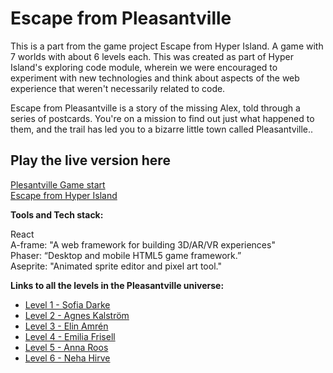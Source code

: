 # Escape from Pleasantville

This is a part from the game project Escape from Hyper Island. A game with 7 worlds with about 6 levels each.
This was created as part of Hyper Island's exploring code module, wherein we were encouraged to experiment with new technologies and think about aspects of the web experience that weren't necessarily related to code.

Escape from Pleasantville is a story of the missing Alex, told through a series of postcards. You're on a mission to find out just what happened to them, and the trail has led you to a bizarre little town called Pleasantville..


## Play the live version here

[Plesantville Game start](https://escapefromhyperisland.github.io/game/?world=5)  
[Escape from Hyper Island](https://escapefromhyperisland.github.io/game/?world=0)  


**Tools and Tech stack:**

React  
A-frame: "A web framework for building 3D/AR/VR experiences"  
Phaser: “Desktop and mobile HTML5 game framework.”  
Aseprite: "Animated sprite editor and pixel art tool."  



**Links to all the levels in the Pleasantville universe:**

- [Level 1 - Sofia Darke](https://github.com/sofiadarkeweb/pleasantville)
- [Level 2 - Agnes Kalström](https://github.com/agneskalstrom/level-2-the-dream)
- [Level 3 - Elin Amrén](https://github.com/elinamren/pleasantville-level3)
- [Level 4 - Emilia Frisell](https://github.com/emiliafrisell/MazeGame)
- [Level 5 - Anna Roos](https://github.com/AnnaRoos/the-medium-aframe)
- [Level 6 - Neha Hirve](https://github.com/nehahirve/pleasantville)
